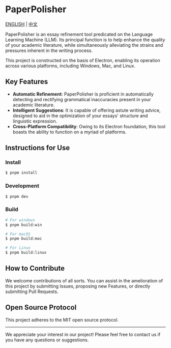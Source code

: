 # PaperPolisher

[ENGLISH](./README.md) | [中文](./README_ZH.md)

PaperPolisher is an essay refinement tool predicated on the Language Learning Machine (LLM). Its principal function is to help enhance the quality of your academic literature, while simultaneously alleviating the strains and pressures inherent in the writing process.

This project is constructed on the basis of Electron, enabling its operation across various platforms, including Windows, Mac, and Linux.

## Key Features

- **Automatic Refinement**: PaperPolisher is proficient in automatically detecting and rectifying grammatical inaccuracies present in your academic literature.
- **Intelligent Suggestions**: It is capable of offering astute writing advice, designed to aid in the optimization of your essays' structure and linguistic expression.
- **Cross-Platform Compatibility**: Owing to its Electron foundation, this tool boasts the ability to function on a myriad of platforms.

## Instructions for Use

### Install

```bash
$ pnpm install
```

### Development

```bash
$ pnpm dev
```

### Build

```bash
# For windows
$ pnpm build:win

# For macOS
$ pnpm build:mac

# For Linux
$ pnpm build:linux
```

## How to Contribute

We welcome contributions of all sorts. You can assist in the amelioration of this project by submitting Issues, proposing new Features, or directly submitting Pull Requests.

## Open Source Protocol

This project adheres to the MIT open source protocol.

---

We appreciate your interest in our project! Please feel free to contact us if you have any questions or suggestions.